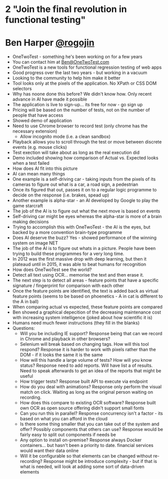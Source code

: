 # 2 "Join the final revolution in functional testing"

# Ben Harper [@rogojin](https://twitter.com/rogojin)
* OneTwoTest - something he's been working on for a few years
* You can contact him at Ben@OneTwoTest.com
* OneTwoTest is a new tools for functional regression testing of web apps
* Good progress over the last two years - but working in a vacuum
* Looking to the community to help him make it better
* Tool looks only at the pixels of the application.  No XPath or CSS DOM selectors
* Why has noone done this before?  We didn't know how.  Only recent advance in AI have made it possible
* The application is live to sign-up... its free for now - go sign up
* Pricing will be based on the number of tests, not on the number of people that have access
* Showed demo of application
* Need to use Chrome browser to record test (only chrome has the necessary extension)
	* Allow incognito mode (i.e. a clean sandbox)
* Playback allows you to scroll through the test or move between discrete events (e.g. mouse clicks)
* Test exection will take about as long as the real execution did
* Demo included showing how comparison of Actual vs. Expected looks when a test failed
* How does AI fit into this picture
* AI can mean many things
* One example is a self-driving car - taking inputs from the pixels of its cameras to figure out what is a car, a road sign, a pedestrian
* Once its figured that out, passes it on to a regular logic programme to decide on the response (i.e. brakes, spead up)
* Another example is alpha-star - an AI developed by Google to play the game starcraft
* The job of the AI is to figure out what the next move is based on events
* Self-driving car might be eyes whereas the alpha-star is more of a brain making decisions
* Trying to accomplish this with OneTwoTest - the AI is the eyes, but backed by a more convention brain-type programme
* Does AI deserve the buzz?  Yes - showed performance of the winning system on image NET
* The job of the AI is to figure out whats in a picture.  People have been trying to build these programmes for a very long time.
* In 2012 was the first massive drop with deep learning, but then it plateaud until in 2015, it was able to beat humans for recognition
* How does OneTwoTest see the world?
* Detect all text using OCR... memorise the text and then erase it.
* The next step is to detect all areas - feature points that have a specific signature / fingerprint for comparison with each other
* Once the feature points are identified, the text is added back as virtual feature points (seems to be based on phoenetics - A in cat is different to the A in ball)
* When comparing actual vs expected, these feature points are compared
* Ben showed a graphical depecition of the decreasing maintenance cost with increasing system intelligence (joked about how scientific it is)
* Humans need much fewer instructions (they fill in the blanks)
* Questions:
	* Will you be including IE support?  Response being that can we record in Chrome and playback in other browsers?
	* Selenium will break based on changing tags.  How will this tool respond?  Response it is harder to work with pixels rather than the DOM - if it looks the same it is the same
	* How will this handle a large volume of tests?  How will you know status?  Response need to add reports.  Will have list a of results.  Need to speak afterwards to get an idea of the reports that might be useful
	* How trigger tests?  Response built API to execute via endpoint
	* How do you deal with animations?  Response only perform the visual match on click.  Waiting as long as the original person waiting on recording.
	* How does this compare to existing OCR software?  Response built own OCR as open source offering didn't support small fonts
	* Can you run this in parallel?  Response concurrency isn't a factor - its based on what you can afford in the cloud
	* Is there some thing smaller that you can take out of the system and offer?  Possibly components that others can use?  Response would be fairly easy to split out components if needs be
	* Any option to install on-premise?  Response always Docker containers... but hasn't been a priority to date.  financial services would want their data online
	* Will it be configurable so that elements can be changed without re-recording?  Response might be introduce complexity - but if that is what is needed, will look at adding some sort of data-driven elements